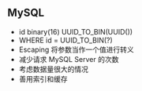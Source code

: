 ## MySQL

- id binary(16) UUID_TO_BIN(UUID())
- WHERE id = UUID_TO_BIN(?)
- Escaping 将参数当作一个值进行转义
- 减少请求 MySQL Server 的次数
- 考虑数据量很大的情况
- 善用索引和缓存
